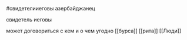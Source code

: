
#свидетелииеговы 
азербайджанец

свидетель иеговы 

может договориться с кем и о чем угодно
[[бурса]]
[[рита]]
[[Люди]]